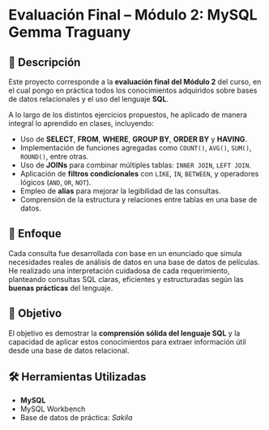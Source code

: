 # Evaluación Final – Módulo 2: MySQL Gemma Traguany

## 📌 Descripción

Este proyecto corresponde a la **evaluación final del Módulo 2** del curso, en el cual pongo en práctica todos los conocimientos adquiridos sobre bases de datos relacionales 
y el uso del lenguaje **SQL**.

A lo largo de los distintos ejercicios propuestos, he aplicado de manera integral lo aprendido en clases, incluyendo:

- Uso de **SELECT**, **FROM**, **WHERE**, **GROUP BY**, **ORDER BY** y **HAVING**.
- Implementación de funciones agregadas como `COUNT()`, `AVG()`, `SUM()`, `ROUND()`, entre otras.
- Uso de **JOINs** para combinar múltiples tablas: `INNER JOIN`, `LEFT JOIN`.
- Aplicación de **filtros condicionales** con `LIKE`, `IN`, `BETWEEN`, y operadores lógicos (`AND`, `OR`, `NOT`).
- Empleo de **alias** para mejorar la legibilidad de las consultas.
- Comprensión de la estructura y relaciones entre tablas en una base de datos.

## 🧠 Enfoque

Cada consulta fue desarrollada con base en un enunciado que simula necesidades reales de análisis de datos en una base de datos de películas. 
He realizado una interpretación cuidadosa de cada requerimiento, planteando consultas SQL claras, eficientes y estructuradas según las **buenas prácticas** del lenguaje.

## 🎯 Objetivo

El objetivo es demostrar la **comprensión sólida del lenguaje SQL** y la capacidad de aplicar estos conocimientos para extraer información útil desde una base de datos relacional.

## 🛠️ Herramientas Utilizadas

- **MySQL**
- MySQL Workbench
- Base de datos de práctica: *Sakila*

